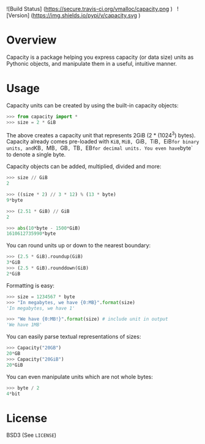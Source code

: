 ![Build Status] (https://secure.travis-ci.org/vmalloc/capacity.png ) &nbsp; ![Version] (https://img.shields.io/pypi/v/capacity.svg )

# Overview

Capacity is a package helping you express capacity (or data size) units as Pythonic objects, and manipulate them in a useful, intuitive manner.

# Usage

Capacity units can be created by using the built-in capacity objects:

```python
>>> from capacity import *
>>> size = 2 * GiB

```

The above creates a capacity unit that represents 2GiB (2 * (1024<sup>3</sup>) bytes). Capacity already comes pre-loaded with `KiB`, `MiB, `GiB`, `TiB`, `EiB` for binary units, and `KB`, `MB`, `GB`, `TB`, `EB` for decimal units. You even have `byte` to denote a single byte.

Capacity objects can be added, multiplied, divided and more:

```python
>>> size // GiB
2

>>> ((size * 2) // 3 * 12) % (13 * byte)
9*byte

>>> (2.51 * GiB) // GiB
2

>>> abs(10*byte - 1500*GiB)
1610612735990*byte

```

You can round units up or down to the nearest boundary:

```python
>>> (2.5 * GiB).roundup(GiB)
3*GiB
>>> (2.5 * GiB).rounddown(GiB)
2*GiB

```

Formatting is easy:

```python
>>> size = 1234567 * byte
>>> "In megabytes, we have {0:MB}".format(size)
'In megabytes, we have 1'

>>> "We have {0:MB!}".format(size) # include unit in output
'We have 1MB'

```

You can easily parse textual representations of sizes:

```python
>>> Capacity("20GB")
20*GB
>>> Capacity("20GiB")
20*GiB

```

You can even manipulate units which are not whole bytes:

```python
>>> byte / 2
4*bit

```

# License

BSD3 (See `LICENSE`)

